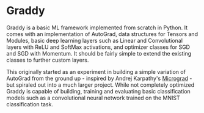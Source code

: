 # Graddy
Graddy is a basic ML framework implemented from scratch in Python. It comes with an implementation of AutoGrad, data structures for Tensors and Modules, basic deep learning layers such as Linear and Convolutional layers with ReLU and SoftMax activations, and optimizer classes for SGD and SGD with Momentum. It should be fairly simple to extend the existing classes to further custom layers.

This originally started as an experiment in building a simple variation of AutoGrad from the ground up - inspired by Andrej Karpathy's [Micrograd](https://github.com/karpathy/micrograd) - but spiraled out into a much larger project. While not completely optimized Graddy is capable of building, training and evaluating basic classification models such as a convolutional neural network trained on the MNIST classification task. 
